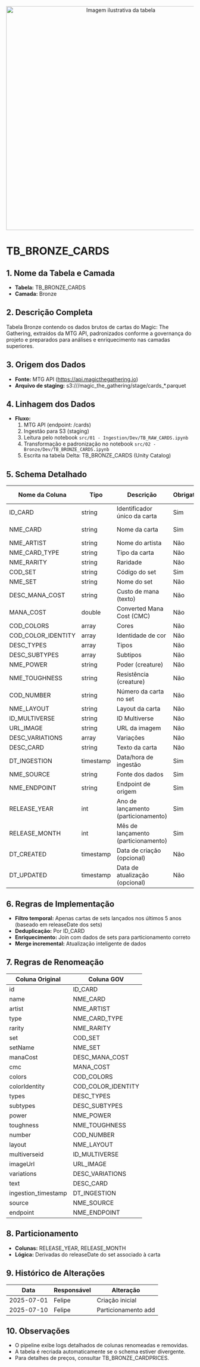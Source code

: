 <div align="center">
<!-- Imagem ilustrativa da tabela (adicione o link abaixo) -->
<img src="https://i.postimg.cc/jjvN23QK/remote-image.png" alt="Imagem ilustrativa da tabela" width="600"/>
</div>

# TB_BRONZE_CARDS

## 1. Nome da Tabela e Camada
- **Tabela:** TB_BRONZE_CARDS
- **Camada:** Bronze

## 2. Descrição Completa
Tabela Bronze contendo os dados brutos de cartas do Magic: The Gathering, extraídos da MTG API, padronizados conforme a governança do projeto e preparados para análises e enriquecimento nas camadas superiores.

## 3. Origem dos Dados
- **Fonte:** MTG API (https://api.magicthegathering.io)
- **Arquivo de staging:** s3://<bucket>/magic_the_gathering/stage/cards_*.parquet

## 4. Linhagem dos Dados
- **Fluxo:**  
  1. MTG API (endpoint: /cards)  
  2. Ingestão para S3 (staging)  
  3. Leitura pelo notebook `src/01 - Ingestion/Dev/TB_RAW_CARDS.ipynb`  
  4. Transformação e padronização no notebook `src/02 - Bronze/Dev/TB_BRONZE_CARDS.ipynb`  
  5. Escrita na tabela Delta: TB_BRONZE_CARDS (Unity Catalog)

## 5. Schema Detalhado
| Nome da Coluna   | Tipo    | Descrição                        | Obrigatória | Chave | Regra de Preenchimento         |
|------------------|---------|----------------------------------|-------------|-------|-------------------------------|
| ID_CARD          | string  | Identificador único da carta     | Sim         | Sim   | Gerado pela API               |
| NME_CARD         | string  | Nome da carta                    | Sim         | Não   | Padronização GOV              |
| NME_ARTIST       | string  | Nome do artista                  | Não         | Não   |                               |
| NME_CARD_TYPE    | string  | Tipo da carta                    | Não         | Não   |                               |
| NME_RARITY       | string  | Raridade                         | Não         | Não   |                               |
| COD_SET          | string  | Código do set                    | Sim         | Não   |                               |
| NME_SET          | string  | Nome do set                      | Não         | Não   |                               |
| DESC_MANA_COST   | string  | Custo de mana (texto)            | Não         | Não   |                               |
| MANA_COST        | double  | Converted Mana Cost (CMC)         | Não         | Não   |                               |
| COD_COLORS       | array   | Cores                            | Não         | Não   |                               |
| COD_COLOR_IDENTITY | array | Identidade de cor                | Não         | Não   |                               |
| DESC_TYPES       | array   | Tipos                            | Não         | Não   |                               |
| DESC_SUBTYPES    | array   | Subtipos                         | Não         | Não   |                               |
| NME_POWER        | string  | Poder (creature)                 | Não         | Não   |                               |
| NME_TOUGHNESS    | string  | Resistência (creature)           | Não         | Não   |                               |
| COD_NUMBER       | string  | Número da carta no set           | Não         | Não   |                               |
| NME_LAYOUT       | string  | Layout da carta                  | Não         | Não   |                               |
| ID_MULTIVERSE    | string  | ID Multiverse                    | Não         | Não   |                               |
| URL_IMAGE        | string  | URL da imagem                    | Não         | Não   |                               |
| DESC_VARIATIONS  | array   | Variações                        | Não         | Não   |                               |
| DESC_CARD        | string  | Texto da carta                   | Não         | Não   |                               |
| DT_INGESTION     | timestamp | Data/hora de ingestão           | Sim         | Não   |                               |
| NME_SOURCE       | string  | Fonte dos dados                  | Sim         | Não   |                               |
| NME_ENDPOINT     | string  | Endpoint de origem               | Sim         | Não   |                               |
| RELEASE_YEAR     | int     | Ano de lançamento (particionamento) | Sim      | Não   | Derivado de releaseDate do set|
| RELEASE_MONTH    | int     | Mês de lançamento (particionamento) | Sim      | Não   | Derivado de releaseDate do set|
| DT_CREATED       | timestamp | Data de criação (opcional)      | Não         | Não   |                               |
| DT_UPDATED       | timestamp | Data de atualização (opcional)  | Não         | Não   |                               |

## 6. Regras de Implementação
- **Filtro temporal:** Apenas cartas de sets lançados nos últimos 5 anos (baseado em releaseDate dos sets)
- **Deduplicação:** Por ID_CARD
- **Enriquecimento:** Join com dados de sets para particionamento correto
- **Merge incremental:** Atualização inteligente de dados

## 7. Regras de Renomeação
| Coluna Original | Coluna GOV      |
|-----------------|-----------------|
| id              | ID_CARD         |
| name            | NME_CARD        |
| artist          | NME_ARTIST      |
| type            | NME_CARD_TYPE   |
| rarity          | NME_RARITY      |
| set             | COD_SET         |
| setName         | NME_SET         |
| manaCost        | DESC_MANA_COST  |
| cmc             | MANA_COST       |
| colors          | COD_COLORS      |
| colorIdentity   | COD_COLOR_IDENTITY |
| types           | DESC_TYPES      |
| subtypes        | DESC_SUBTYPES   |
| power           | NME_POWER       |
| toughness       | NME_TOUGHNESS   |
| number          | COD_NUMBER      |
| layout          | NME_LAYOUT      |
| multiverseid    | ID_MULTIVERSE   |
| imageUrl        | URL_IMAGE       |
| variations      | DESC_VARIATIONS |
| text            | DESC_CARD       |
| ingestion_timestamp | DT_INGESTION |
| source          | NME_SOURCE      |
| endpoint        | NME_ENDPOINT    |

## 8. Particionamento
- **Colunas:** RELEASE_YEAR, RELEASE_MONTH
- **Lógica:** Derivadas do releaseDate do set associado à carta



## 9. Histórico de Alterações
| Data       | Responsável | Alteração                |
|------------|-------------|--------------------------|
| 2025-07-01 | Felipe      | Criação inicial          |
| 2025-07-10 | Felipe      | Particionamento add      |

## 10. Observações
- O pipeline exibe logs detalhados de colunas renomeadas e removidas.
- A tabela é recriada automaticamente se o schema estiver divergente.
- Para detalhes de preços, consultar TB_BRONZE_CARDPRICES. 